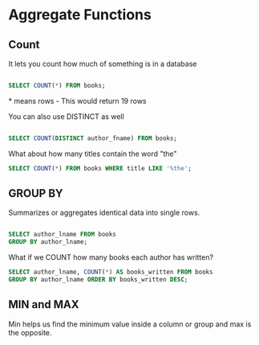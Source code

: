 # Aggregate Functions

## Count

It lets you count how much of something is in a database

```sql

SELECT COUNT(*) FROM books;

```

\* means rows - This would return 19 rows

You can also use DISTINCT as well

```sql

SELECT COUNT(DISTINCT author_fname) FROM books;

```

What about how many titles contain the word "the"

```sql
SELECT COUNT(*) FROM books WHERE title LIKE '%the';
```

## GROUP BY

Summarizes or aggregates identical data into single rows.

```sql

SELECT author_lname FROM books
GROUP BY author_lname;
```

What if we COUNT how many books each author has written?

```sql
SELECT author_lname, COUNT(*) AS books_written FROM books
GROUP BY author_lname ORDER BY books_written DESC;
```

## MIN and MAX

Min helps us find the minimum value inside a column or group and max is the opposite.
